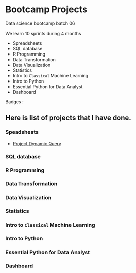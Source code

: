 # Bootcamp Projects

Data science bootcamp batch 06

We learn 10 sprints during 4 months

- Spreadsheets
- SQL database
- R Programming
- Data Transformation
- Data Visualization
- Statistics
- Intro to `Classical` Machine Learning
- Intro to Python
- Essential Python for Data Analyst
- Dashboard

Badges : 

## Here is list of projects that I have done.

### Speadsheats
- [Project Dynamic Query](https://docs.google.com/spreadsheets/d/1bcgYvw5kB5TbX4_I0HWNU_zppYLqB-aAER1_xSDeCsc/edit?usp=sharing)
### SQL database
### R Programming
### Data Transformation
### Data Visualization
### Statistics
### Intro to `Classical` Machine Learning
### Intro to Python
### Essential Python for Data Analyst
### Dashboard






